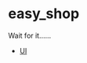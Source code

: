 # easy_shop

Wait for it......

- [UI](https://www.figma.com/file/Cl8jDnqRc8IQ3948Cdx2Av/Easy-Shop?type=design&node-id=0-1&mode=design&t=QMLqhK9U48JNrcx4-0)

